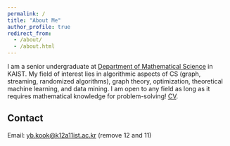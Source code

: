 ```yaml
---
permalink: /
title: "About Me"
author_profile: true
redirect_from: 
  - /about/
  - /about.html
---
```



I am a senior undergraduate at [Department of Mathematical Science](https://mathsci.kaist.ac.kr/home/) in KAIST. My field of interest lies in algorithmic aspects of CS (graph, streaming, randomized algorithms), graph theory, optimization, theoretical machine learning, and data mining. I am open to any field as long as it requires mathematical knowledge for problem-solving! [CV](https://www.dropbox.com/s/hqsu6y1s39xk5nq/cv_english.pdf?dl=0). 


Contact
------
Email: <yb.kook@k12a11ist.ac.kr> (remove 12 and 11)